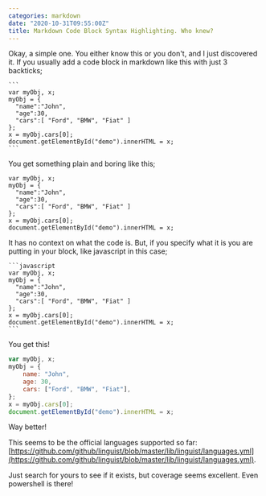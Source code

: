 ```yaml
---
categories: markdown
date: "2020-10-31T09:55:00Z"
title: Markdown Code Block Syntax Highlighting. Who knew?
---
```


Okay, a simple one. You either know this or you don't, and I just discovered it. If you usually add a code block in markdown like this with just 3 backticks;

````
```
var myObj, x;
myObj = {
  "name":"John",
  "age":30,
  "cars":[ "Ford", "BMW", "Fiat" ]
};
x = myObj.cars[0];
document.getElementById("demo").innerHTML = x;
```
````

You get something plain and boring like this;

```
var myObj, x;
myObj = {
  "name":"John",
  "age":30,
  "cars":[ "Ford", "BMW", "Fiat" ]
};
x = myObj.cars[0];
document.getElementById("demo").innerHTML = x;
```

It has no context on what the code is. But, if you specify what it is you are putting in your block, like javascript in this case;

````
```javascript
var myObj, x;
myObj = {
  "name":"John",
  "age":30,
  "cars":[ "Ford", "BMW", "Fiat" ]
};
x = myObj.cars[0];
document.getElementById("demo").innerHTML = x;
```
````

You get this!

```javascript
var myObj, x;
myObj = {
    name: "John",
    age: 30,
    cars: ["Ford", "BMW", "Fiat"],
};
x = myObj.cars[0];
document.getElementById("demo").innerHTML = x;
```

Way better!

This seems to be the official languages supported so far: [https://github.com/github/linguist/blob/master/lib/linguist/languages.yml](https://github.com/github/linguist/blob/master/lib/linguist/languages.yml).

Just search for yours to see if it exists, but coverage seems excellent. Even powershell is there!
